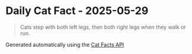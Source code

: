 # Daily Cat Fact - 2025-05-29

> Cats step with both left legs, then both right legs when they walk or run.

Generated automatically using the [Cat Facts API](https://catfact.ninja)
